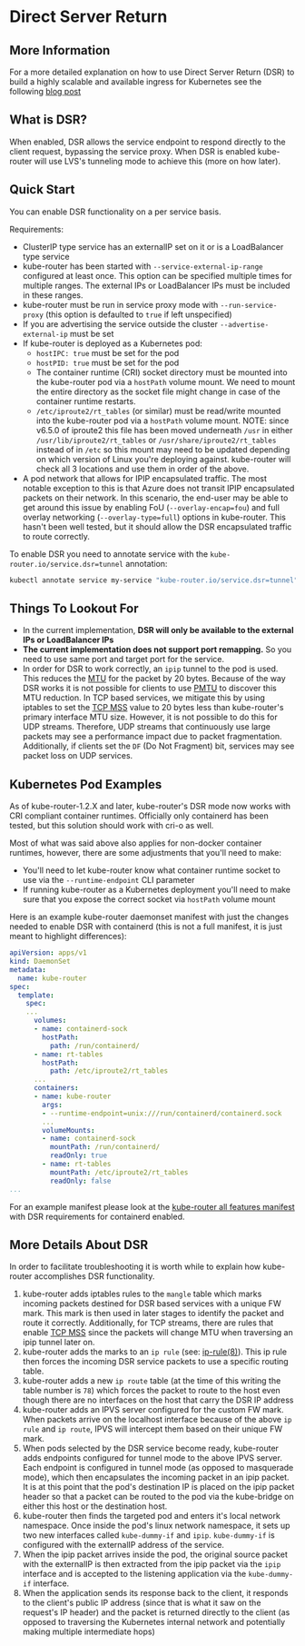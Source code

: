 # Direct Server Return

## More Information

For a more detailed explanation on how to use Direct Server Return (DSR) to build a highly scalable and available
ingress for Kubernetes see the following
[blog post](https://cloudnativelabs.github.io/post/2017-11-01-kube-high-available-ingress/)

## What is DSR?

When enabled, DSR allows the service endpoint to respond directly to the client request, bypassing the service proxy.
When DSR is enabled kube-router will use LVS's tunneling mode to achieve this (more on how later).

## Quick Start

You can enable DSR functionality on a per service basis.

Requirements:

* ClusterIP type service has an externalIP set on it or is a LoadBalancer type service
* kube-router has been started with `--service-external-ip-range` configured at least once. This option can be
  specified multiple times for multiple ranges. The external IPs or LoadBalancer IPs must be included in these ranges.
* kube-router must be run in service proxy mode with `--run-service-proxy` (this option is defaulted to `true` if left
  unspecified)
* If you are advertising the service outside the cluster `--advertise-external-ip` must be set
* If kube-router is deployed as a Kubernetes pod:
  * `hostIPC: true` must be set for the pod
  * `hostPID: true` must be set for the pod
  * The container runtime (CRI) socket directory must be mounted into the kube-router pod via a `hostPath` volume mount.
    We need to mount the entire directory as the socket file might change in case of the container runtime restarts.
  * `/etc/iproute2/rt_tables` (or similar) must be read/write mounted into the kube-router pod via a `hostPath` volume
    mount. NOTE: since v6.5.0 of iproute2 this file has been moved underneath `/usr` in either
    `/usr/lib/iproute2/rt_tables` or `/usr/share/iproute2/rt_tables` instead of in `/etc` so this mount may need to be
    updated depending on which version of Linux you're deploying against. kube-router will check all 3 locations and
    use them in order of the above.
* A pod network that allows for IPIP encapsulated traffic. The most notable exception to this is that Azure does not
  transit IPIP encapsulated packets on their network. In this scenario, the end-user may be able to get around this
  issue by enabling FoU (`--overlay-encap=fou`) and full overlay networking (`--overlay-type=full`) options in
  kube-router. This hasn't been well tested, but it should allow the DSR encapsulated traffic to route correctly.

To enable DSR you need to annotate service with the `kube-router.io/service.dsr=tunnel` annotation:

```sh
kubectl annotate service my-service "kube-router.io/service.dsr=tunnel"
```

## Things To Lookout For

* In the current implementation, **DSR will only be available to the external IPs or LoadBalancer IPs**
* **The current implementation does not support port remapping.** So you need to use same port and target port for the
  service.
* In order for DSR to work correctly, an `ipip` tunnel to the pod is used. This reduces the
  [MTU](https://en.wikipedia.org/wiki/Maximum_transmission_unit) for the packet by 20 bytes. Because of the way DSR
  works it is not possible for clients to use [PMTU](https://en.wikipedia.org/wiki/Path_MTU_Discovery) to discover this
  MTU reduction. In TCP based services, we mitigate this by using iptables to set the
  [TCP MSS](https://en.wikipedia.org/wiki/Maximum_segment_size) value to 20 bytes less than kube-router's primary
  interface MTU size. However, it is not possible to do this for UDP streams. Therefore, UDP streams that continuously
  use large packets may see a performance impact due to packet fragmentation. Additionally, if clients set the `DF`
  (Do Not Fragment) bit, services may see packet loss on UDP services.

## Kubernetes Pod Examples

As of kube-router-1.2.X and later, kube-router's DSR mode now works with CRI compliant container runtimes.
Officially only containerd has been tested, but this solution should work with cri-o as well.

Most of what was said above also applies for non-docker container runtimes, however, there are some adjustments that
you'll need to make:

* You'll need to let kube-router know what container runtime socket to use via the `--runtime-endpoint` CLI parameter
* If running kube-router as a Kubernetes deployment you'll need to make sure that you expose the correct socket via
  `hostPath` volume mount

Here is an example kube-router daemonset manifest with just the changes needed to enable DSR with containerd (this is
not a full manifest, it is just meant to highlight differences):

```yaml
apiVersion: apps/v1
kind: DaemonSet
metadata:
  name: kube-router
spec:
  template:
    spec:
    ...
      volumes:
      - name: containerd-sock
        hostPath:
          path: /run/containerd/
      - name: rt-tables
        hostPath:
          path: /etc/iproute2/rt_tables
      ...
      containers:
      - name: kube-router
        args:
        - --runtime-endpoint=unix:///run/containerd/containerd.sock
        ...
        volumeMounts:
        - name: containerd-sock
          mountPath: /run/containerd/
          readOnly: true
        - name: rt-tables
          mountPath: /etc/iproute2/rt_tables
          readOnly: false
...
```

For an example manifest please look at the
[kube-router all features manifest](../daemonset/kubeadm-kuberouter-all-features-dsr.yaml) with DSR requirements for
containerd enabled.

## More Details About DSR

In order to facilitate troubleshooting it is worth while to explain how kube-router accomplishes DSR functionality.

1. kube-router adds iptables rules to the `mangle` table which marks incoming packets destined for DSR based services
   with a unique FW mark. This mark is then used in later stages to identify the packet and route it correctly.
   Additionally, for TCP streams, there are rules that enable
   [TCP MSS](https://en.wikipedia.org/wiki/Maximum_segment_size) since the packets will change MTU when traversing an
   ipip tunnel later on.
2. kube-router adds the marks to an `ip rule` (see: [ip-rule(8)](https://man7.org/linux/man-pages/man8/ip-rule.8.html)).
   This ip rule then forces the incoming DSR service packets to use a specific routing table.
3. kube-router adds a new `ip route` table (at the time of this writing the table number is `78`) which forces the
   packet to route to the host even though there are no interfaces on the host that carry the DSR IP address
4. kube-router adds an IPVS server configured for the custom FW mark. When packets arrive on the localhost interface
   because of the above `ip rule` and `ip route`, IPVS will intercept them based on their unique FW mark.
5. When pods selected by the DSR service become ready, kube-router adds endpoints configured for tunnel mode to the
   above IPVS server. Each endpoint is configured in tunnel mode (as opposed to masquerade mode), which then
   encapsulates the incoming packet in an ipip packet. It is at this point that the pod's destination IP is placed on
   the ipip packet header so that a packet can be routed to the pod via the kube-bridge on either this host or the
   destination host.
6. kube-router then finds the targeted pod and enters it's local network namespace. Once inside the pod's linux network
   namespace, it sets up two new interfaces called `kube-dummy-if` and `ipip`. `kube-dummy-if` is configured with the
   externalIP address of the service.
7. When the ipip packet arrives inside the pod, the original source packet with the externalIP is then extracted from
   the ipip packet via the `ipip` interface and is accepted to the listening application via the `kube-dummy-if`
   interface.
8. When the application sends its response back to the client, it responds to the client's public IP address (since
   that is what it saw on the request's IP header) and the packet is returned directly to the client (as opposed to
  traversing the Kubernetes internal network and potentially making multiple intermediate hops)
